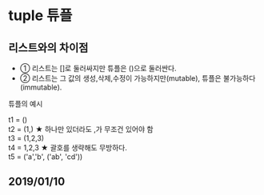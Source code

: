 # tuple 튜플

## 리스트와의 차이점
- ① 리스트는 []로 둘러싸지만 튜플은 ()으로 둘러싼다.
- ② 리스트는 그 값의 생성,삭제,수정이 가능하지만(mutable), 튜플은 불가능하다(immutable).


튜플의 예시

t1 = ()<br>
t2 = (1,) ★ 하나만 있더라도 ,가 무조건 있어야 함<br> 
t3 = (1,2,3)<br>
t4 = 1,2,3 ★ 괄호를 생략해도 무방하다.<br>
t5 = ('a','b', ('ab', 'cd'))<br>



## 2019/01/10
